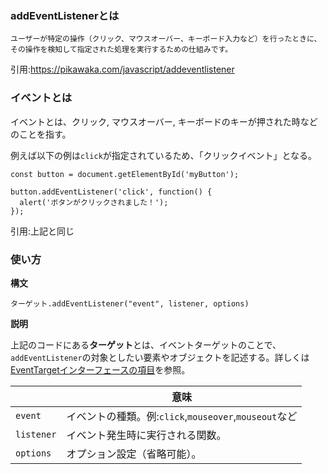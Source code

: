 ### addEventListenerとは
```
ユーザーが特定の操作（クリック、マウスオーバー、キーボード入力など）を行ったときに、
その操作を検知して指定された処理を実行するための仕組みです。
```
引用:https://pikawaka.com/javascript/addeventlistener

### イベントとは

イベントとは、クリック, マウスオーバー, キーボードのキーが押された時などのことを指す。

例えば以下の例は`click`が指定されているため、「クリックイベント」となる。

```
const button = document.getElementById('myButton');

button.addEventListener('click', function() {
  alert('ボタンがクリックされました！');
});
```
引用:上記と同じ

### 使い方

**構文**
```
ターゲット.addEventListener("event", listener, options)
```

**説明**

上記のコードにある**ターゲット**とは、イベントターゲットのことで、`addEventListener`の対象としたい要素やオブジェクトを記述する。詳しくは[EventTargetインターフェースの項目](https://github.com/ren-github-account/Today-I-Learned/blob/main/JavaScript/MDN-%E3%82%A4%E3%83%99%E3%83%B3%E3%83%88%E5%85%A5%E9%96%80(&DOM%E3%81%AE%E5%9F%BA%E7%A4%8E%E7%9F%A5%E8%AD%98).md#DOM%E3%81%AE%E5%9F%BA%E7%A4%8E%E7%9F%A5%E8%AD%98)を参照。

||意味|
|-|-|
|`event`|イベントの種類。例:`click`,`mouseover`,`mouseout`など|
|`listener`|イベント発生時に実行される関数。|
|`options`|オプション設定（省略可能）。|
